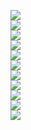 <img src="../preprocessed_bace_random/bace_random_random_0.1_maccs_ROC AUC val.png" /><br/>
<img src="../preprocessed_bace_random/bace_random_random_0.1_rdkit_ROC AUC val.png" /><br/>
<img src="../preprocessed_bace_random/bace_random_random_0.1_mordred_ROC AUC val.png" /><br/>
<img src="../preprocessed_bace_random/bace_random_random_0.1_morgan_ROC AUC val.png" /><br/>
<img src="../preprocessed_bace_random/bace_random_random_0.1_rdkit,maccs_ROC AUC val.png" /><br/>
<img src="../preprocessed_bace_random/bace_random_random_0.1_rdkit,mordred_ROC AUC val.png" /><br/>
<img src="../preprocessed_bace_random/bace_random_random_0.1_morgan,maccs_ROC AUC val.png" /><br/>
<img src="../preprocessed_bace_random/bace_random_random_0.1_morgan,mordred_ROC AUC val.png" /><br/>
<img src="../preprocessed_bace_random/bace_random_random_0.1_rdkit,morgan_ROC AUC val.png" /><br/>
<img src="../preprocessed_bace_random/bace_random_random_0.1_mordred,maccs_ROC AUC val.png" /><br/>
<img src="../preprocessed_bace_random/bace_random_random_0.1_rdkit,morgan,mordred,maccs_ROC AUC val.png" /><br/>
